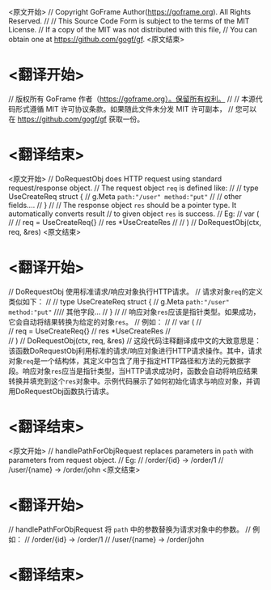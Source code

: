 
<原文开始>
// Copyright GoFrame Author(https://goframe.org). All Rights Reserved.
//
// This Source Code Form is subject to the terms of the MIT License.
// If a copy of the MIT was not distributed with this file,
// You can obtain one at https://github.com/gogf/gf.
<原文结束>

# <翻译开始>
// 版权所有 GoFrame 作者（https://goframe.org）。保留所有权利。
//
// 本源代码形式遵循 MIT 许可协议条款。如果随此文件未分发 MIT 许可副本，
// 您可以在 https://github.com/gogf/gf 获取一份。
# <翻译结束>


<原文开始>
// DoRequestObj does HTTP request using standard request/response object.
// The request object `req` is defined like:
//
//	type UseCreateReq struct {
//	    g.Meta `path:"/user" method:"put"`
//	    // other fields....
//	}
//
// The response object `res` should be a pointer type. It automatically converts result
// to given object `res` is success.
// Eg:
// var (
//
//	req = UseCreateReq{}
//	res *UseCreateRes
//
// )
// DoRequestObj(ctx, req, &res)
<原文结束>

# <翻译开始>
// DoRequestObj 使用标准请求/响应对象执行HTTP请求。
// 请求对象`req`的定义类似如下：
//
//	type UseCreateReq struct {
//	    g.Meta `path:"/user" method:"put"`
//// 其他字段...
//	}
//
// 响应对象`res`应该是指针类型。如果成功，它会自动将结果转换为给定的对象`res`。
// 例如：
// 
//	var (
//	
//		req = UseCreateReq{}
//		res *UseCreateRes
//	
//	)
// DoRequestObj(ctx, req, &res)
// 这段代码注释翻译成中文的大致意思是：该函数DoRequestObj利用标准的请求/响应对象进行HTTP请求操作。其中，请求对象`req`是一个结构体，其定义中包含了用于指定HTTP路径和方法的元数据字段。响应对象`res`应当是指针类型，当HTTP请求成功时，函数会自动将响应结果转换并填充到这个`res`对象中。示例代码展示了如何初始化请求与响应对象，并调用DoRequestObj函数执行请求。
# <翻译结束>


<原文开始>
// handlePathForObjRequest replaces parameters in `path` with parameters from request object.
// Eg:
// /order/{id}  -> /order/1
// /user/{name} -> /order/john
<原文结束>

# <翻译开始>
// handlePathForObjRequest 将 `path` 中的参数替换为请求对象中的参数。
// 例如：
// /order/{id}   -> /order/1
// /user/{name} -> /order/john
# <翻译结束>


